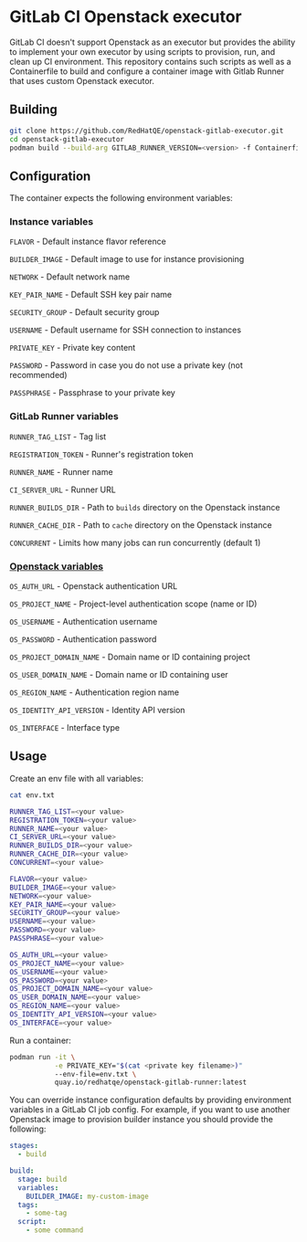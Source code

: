 # GitLab CI Openstack executor

GitLab CI doesn't support Openstack as an executor but provides the ability to implement your own
executor by using scripts to provision, run, and clean up CI environment. This repository contains
such scripts as well as a Containerfile to build and configure a container image with Gitlab Runner
that uses custom Openstack executor.

## Building

```sh
git clone https://github.com/RedHatQE/openstack-gitlab-executor.git
cd openstack-gitlab-executor
podman build --build-arg GITLAB_RUNNER_VERSION=<version> -f Containerfile -t openstack-gitlab-runner
```

## Configuration

The container expects the following environment variables:

### Instance variables

`FLAVOR` - Default instance flavor reference

`BUILDER_IMAGE` - Default image to use for instance provisioning

`NETWORK` - Default network name

`KEY_PAIR_NAME` - Default SSH key pair name

`SECURITY_GROUP` - Default security group

`USERNAME` - Default username for SSH connection to instances

`PRIVATE_KEY` - Private key content

`PASSWORD`  - Password in case you do not use a private key (not recommended)

`PASSPHRASE` - Passphrase to your private key

### GitLab Runner variables

`RUNNER_TAG_LIST` - Tag list

`REGISTRATION_TOKEN` - Runner's registration token

`RUNNER_NAME` - Runner name

`CI_SERVER_URL` - Runner URL

`RUNNER_BUILDS_DIR` - Path to `builds` directory on the Openstack instance

`RUNNER_CACHE_DIR` - Path to `cache` directory on the Openstack instance

`CONCURRENT` - Limits how many jobs can run concurrently (default 1)

### [Openstack variables](https://docs.openstack.org/python-openstackclient/latest/cli/man/openstack.html#environment-variables)

`OS_AUTH_URL` - Openstack authentication URL

`OS_PROJECT_NAME` - Project-level authentication scope (name or ID)

`OS_USERNAME` - Authentication username

`OS_PASSWORD` - Authentication password

`OS_PROJECT_DOMAIN_NAME` - Domain name or ID containing project

`OS_USER_DOMAIN_NAME` - Domain name or ID containing user

`OS_REGION_NAME` - Authentication region name

`OS_IDENTITY_API_VERSION` - Identity API version

`OS_INTERFACE` - Interface type

## Usage

Create an env file with all variables:

```sh
cat env.txt

RUNNER_TAG_LIST=<your value>
REGISTRATION_TOKEN=<your value>
RUNNER_NAME=<your value>
CI_SERVER_URL=<your value>
RUNNER_BUILDS_DIR=<your value>
RUNNER_CACHE_DIR=<your value>
CONCURRENT=<your value>

FLAVOR=<your value>
BUILDER_IMAGE=<your value>
NETWORK=<your value>
KEY_PAIR_NAME=<your value>
SECURITY_GROUP=<your value>
USERNAME=<your value>
PASSWORD=<your value>
PASSPHRASE=<your value>

OS_AUTH_URL=<your value>
OS_PROJECT_NAME=<your value>
OS_USERNAME=<your value>
OS_PASSWORD=<your value>
OS_PROJECT_DOMAIN_NAME=<your value>
OS_USER_DOMAIN_NAME=<your value>
OS_REGION_NAME=<your value>
OS_IDENTITY_API_VERSION=<your value>
OS_INTERFACE=<your value>
```

Run a container:

```sh
podman run -it \
           -e PRIVATE_KEY="$(cat <private key filename>)"
           --env-file=env.txt \
           quay.io/redhatqe/openstack-gitlab-runner:latest
```

You can override instance configuration defaults by providing environment variables in a GitLab CI
job config. For example, if you want to use another Openstack image to provision builder instance
you should provide the following:

```yaml
stages:
  - build

build:
  stage: build
  variables:
    BUILDER_IMAGE: my-custom-image
  tags:
    - some-tag
  script:
    - some command
```
